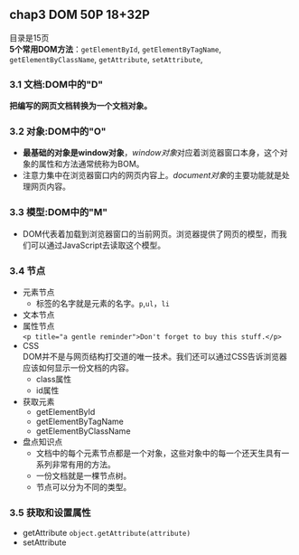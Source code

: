 ##  chap3 DOM  50P 18+32P
目录是15页  
**5个常用DOM方法**：`getElementById`,    `getElementByTagName`,  `getElementByClassName`,    `getAttribute`,  `setAttribute`,  

###  3.1 文档:DOM中的"D"
**把编写的网页文档转换为一个文档对象。**  

###  3.2 对象:DOM中的"O"
+ **最基础的对象是window对象**，*window对象*对应着浏览器窗口本身，这个对象的属性和方法通常统称为BOM。
+ 注意力集中在浏览器窗口内的网页内容上。*document对象*的主要功能就是处理网页内容。

###  3.3 模型:DOM中的"M"
+ DOM代表着加载到浏览器窗口的当前网页。浏览器提供了网页的模型，而我们可以通过JavaScript去读取这个模型。


###  3.4 节点
+ 元素节点
	+ 标签的名字就是元素的名字。`p`,`ul`，`li`
+ 文本节点
+ 属性节点  
`<p title="a gentle reminder">Don't forget to buy this stuff.</p>`
+ CSS  
DOM并不是与网页结构打交道的唯一技术。我们还可以通过CSS告诉浏览器应该如何显示一份文档的内容。  
	+ class属性
	+ id属性
+ 获取元素
	+ getElementById
	+ getElementByTagName
	+ getElementByClassName
+ 盘点知识点
	+ 文档中的每个元素节点都是一个对象，这些对象中的每一个还天生具有一系列非常有用的方法。
	+ 一份文档就是一棵节点树。
	+ 节点可以分为不同的类型。


###  3.5 获取和设置属性
+ getAttribute
	`object.getAttribute(attribute)`
+ setAttribute